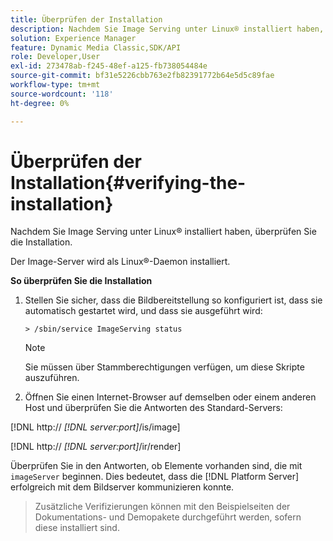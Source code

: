 ```yaml
---
title: Überprüfen der Installation
description: Nachdem Sie Image Serving unter Linux® installiert haben, überprüfen Sie die Installation.
solution: Experience Manager
feature: Dynamic Media Classic,SDK/API
role: Developer,User
exl-id: 273478ab-f245-48ef-a125-fb738054484e
source-git-commit: bf31e5226cbb763e2fb82391772b64e5d5c89fae
workflow-type: tm+mt
source-wordcount: '118'
ht-degree: 0%

---
```


# Überprüfen der Installation{#verifying-the-installation}

Nachdem Sie Image Serving unter Linux® installiert haben, überprüfen Sie die Installation.

Der Image-Server wird als Linux®-Daemon installiert.

**So überprüfen Sie die Installation**

1. Stellen Sie sicher, dass die Bildbereitstellung so konfiguriert ist, dass sie automatisch gestartet wird, und dass sie ausgeführt wird:

   `> /sbin/service ImageServing status`

   >[!NOTE]
   >
   >Sie müssen über Stammberechtigungen verfügen, um diese Skripte auszuführen.

1. Öffnen Sie einen Internet-Browser auf demselben oder einem anderen Host und überprüfen Sie die Antworten des Standard-Servers:

[!DNL http:// *[!DNL server:port]*/is/image]

[!DNL  http:// *[!DNL server:port]*/ir/render]

Überprüfen Sie in den Antworten, ob Elemente vorhanden sind, die mit `imageServer` beginnen. Dies bedeutet, dass die [!DNL Platform Server] erfolgreich mit dem Bildserver kommunizieren konnte.

>Zusätzliche Verifizierungen können mit den Beispielseiten der Dokumentations- und Demopakete durchgeführt werden, sofern diese installiert sind.
